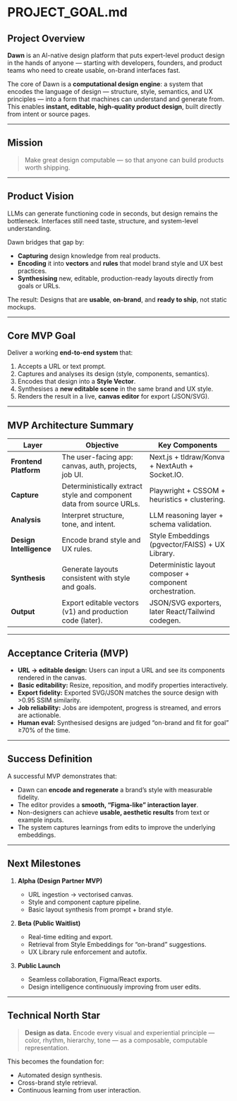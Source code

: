 # PROJECT_GOAL.md

## Project Overview

**Dawn** is an AI-native design platform that puts expert-level product design in the hands of anyone — starting with developers, founders, and product teams who need to create usable, on-brand interfaces fast.

The core of Dawn is a **computational design engine**: a system that encodes the language of design — structure, style, semantics, and UX principles — into a form that machines can understand and generate from.
This enables **instant, editable, high-quality product design**, built directly from intent or source pages.

---

## Mission

> Make great design computable — so that anyone can build products worth shipping.

---

## Product Vision

LLMs can generate functioning code in seconds, but design remains the bottleneck. Interfaces still need taste, structure, and system-level understanding.

Dawn bridges that gap by:

* **Capturing** design knowledge from real products.
* **Encoding** it into **vectors** and **rules** that model brand style and UX best practices.
* **Synthesising** new, editable, production-ready layouts directly from goals or URLs.

The result:
Designs that are **usable**, **on-brand**, and **ready to ship**, not static mockups.

---

## Core MVP Goal

Deliver a working **end-to-end system** that:

1. Accepts a URL or text prompt.
2. Captures and analyses its design (style, components, semantics).
3. Encodes that design into a **Style Vector**.
4. Synthesises a **new editable scene** in the same brand and UX style.
5. Renders the result in a live, **canvas editor** for export (JSON/SVG).

---

## MVP Architecture Summary

| Layer                   | Objective                                                            | Key Components                                           |
| ----------------------- | -------------------------------------------------------------------- | -------------------------------------------------------- |
| **Frontend Platform**   | The user-facing app: canvas, auth, projects, job UI.                 | Next.js + tldraw/Konva + NextAuth + Socket.IO.           |
| **Capture**             | Deterministically extract style and component data from source URLs. | Playwright + CSSOM + heuristics + clustering.            |
| **Analysis**            | Interpret structure, tone, and intent.                               | LLM reasoning layer + schema validation.                 |
| **Design Intelligence** | Encode brand style and UX rules.                                     | Style Embeddings (pgvector/FAISS) + UX Library.          |
| **Synthesis**           | Generate layouts consistent with style and goals.                    | Deterministic layout composer + component orchestration. |
| **Output**              | Export editable vectors (v1) and production code (later).            | JSON/SVG exporters, later React/Tailwind codegen.        |

---

## Acceptance Criteria (MVP)

* **URL → editable design:** Users can input a URL and see its components rendered in the canvas.
* **Basic editability:** Resize, reposition, and modify properties interactively.
* **Export fidelity:** Exported SVG/JSON matches the source design with >0.95 SSIM similarity.
* **Job reliability:** Jobs are idempotent, progress is streamed, and errors are actionable.
* **Human eval:** Synthesised designs are judged “on-brand and fit for goal” ≥70% of the time.

---

## Success Definition

A successful MVP demonstrates that:

* Dawn can **encode and regenerate** a brand’s style with measurable fidelity.
* The editor provides a **smooth, “Figma-like” interaction layer**.
* Non-designers can achieve **usable, aesthetic results** from text or example inputs.
* The system captures learnings from edits to improve the underlying embeddings.

---

## Next Milestones

1. **Alpha (Design Partner MVP)**

   * URL ingestion → vectorised canvas.
   * Style and component capture pipeline.
   * Basic layout synthesis from prompt + brand style.

2. **Beta (Public Waitlist)**

   * Real-time editing and export.
   * Retrieval from Style Embeddings for “on-brand” suggestions.
   * UX Library rule enforcement and autofix.

3. **Public Launch**

   * Seamless collaboration, Figma/React exports.
   * Design intelligence continuously improving from user edits.

---

## Technical North Star

> **Design as data.**
> Encode every visual and experiential principle — color, rhythm, hierarchy, tone — as a composable, computable representation.

This becomes the foundation for:

* Automated design synthesis.
* Cross-brand style retrieval.
* Continuous learning from user interaction.
